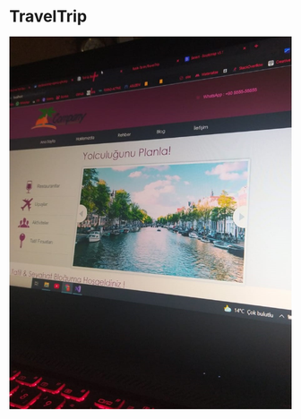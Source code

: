 # TravelTrip

![Project pic](https://github.com/Fatih-Tarim/TravelTrip/blob/master/TravelTrip/web/images/website.jpeg)
